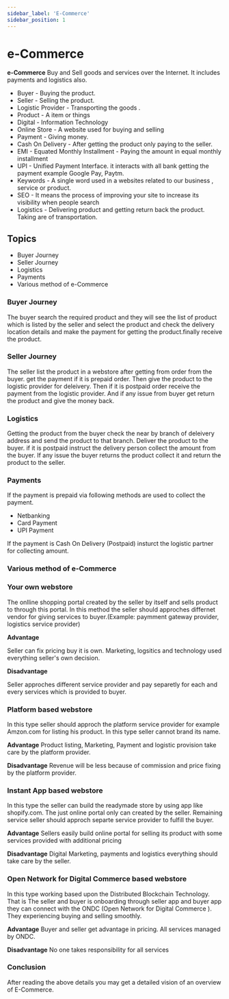 ```yaml
---
sidebar_label: 'E-Commerce'
sidebar_position: 1
---
```



# e-Commerce

**e-Commerce**  Buy and Sell goods and services over the Internet. It includes payments and logistics also. 


- Buyer - Buying the product.
- Seller - Selling the product.
- Logistic Provider - Transporting the goods .
- Product - A item or things
- Digital - Information Technology
- Online Store - A website used for buying and selling
- Payment - Giving money.
- Cash On Delivery - After getting the product only paying to the seller.
- EMI - Equated Monthly Installment - Paying the amount in equal monthly installment 
- UPI - Unified Payment Interface. it interacts with all bank getting the payment example Google Pay, Paytm.
- Keywords - A single word used in a websites related to our business , service or product.
- SEO - It means the process of improving your site to increase its visibility when people search
- Logistics - Delivering product and getting return back the product. Taking are of transportation.

## Topics
 - Buyer Journey
 - Seller Journey
 - Logistics 
 - Payments 
 - Various method of e-Commerce

<!-- 
### Questionnaires

- What is E-Commerce?
- Who is the buyer?
- Who is the seller?
- How is the order placed and supplied?

 -->
### Buyer Journey

<!-- The buyer search product and select the product give the location details and do payment and getting the product. -->
The buyer search the required product and they will see the list of product which is listed by the seller and select the product and check the delivery location details and make the payment for getting the product.finally receive the product.

### Seller Journey 

<!-- The seller list the product with all details after getting order hand over the product to the logistic provider. Getting the payment. -->
The seller list the product in a webstore after getting from order from the buyer. get the payment if it is prepaid order. Then give the product to the logistic provider for deleivery. Then if it is postpaid order receive the payment from the logistic provider. And if any issue from buyer get return the product and give the money back.

### Logistics

<!-- Getting product from seller and give to the buyer. -->
Getting the product from the buyer check the near by branch of deleivery address and send the product to that branch. Deliver the product to the buyer. if it is postpaid instruct the delivery person collect the amount from the buyer. If any issue the buyer returns the product collect it and return the product to the seller.

### Payments

<!-- Cash on Delivery, Net Banking, Card Payment, UPI Payent there are varity payment methods is there. -->
If the payment is prepaid via following methods are used to collect the payment.
- Netbanking
- Card Payment
- UPI Payment

If the payment is Cash On Delivery (Postpaid) insturct the logistic partner for collecting amount.
<!-- 
### Questionnaires 
- What are the key points for buying process in online ? 
- What are the key points for selling process in online ?
- How is the logistics service doing the process ?
- What are the payment methods available ?
- Explain each method of payment ?
- How does the seller get payment ? -->

### Various method of e-Commerce

### Your own webstore
<!-- In this method the seller create online store and sell the products.  -->
The onlline shopping portal created by the seller by itself and sells product to through this portal. In this method
the seller should approches differnet vendor for giving services to buyer.(Example: paymment gateway provider, logistics service provider)


**Advantage**
<!-- Seller get full freedom of product selling/. -->
Seller can fix pricing buy it is own. Marketing, logsitics and technology used everything seller's own decision.

**Disadvantage**
<!-- Seller take care of cateloging, marketing, payments and logistics. -->
Seller approches different service provider and pay separetly for each and every services which is provided to buyer.
<!-- 
### Questionnaires
- Explain first type E-Commerce Model ?
- How did the product displaying, payment, logistics happen in the first type E-Commerce Model ?
- What are the pros and cons of the first type E-Commerce Model? -->



### Platform based webstore
<!-- The seller give the product details to platform provider(Amazon.com). The product listed in there website only. -->
In this type seller should approch the platform service provider for example Amzon.com for listing his product. In this type seller cannot brand its name.

**Advantage**
Product listing, Marketing, Payment and logistic provision take care by the platform provider.

**Disadvantage** 
Revenue will be less because of commission and price fixing by the platform provider.

<!-- 

### Questionnaires
- Explain Second type E-Commerce Model ?
- How the product displaying, payment, logistics happened in the Second type E-Commerce Model ?
- What is the pros and cons of the Second type E-Commerce Model? -->


### Instant App based webstore
<!-- The seller get the technology support from Instant App(shopify.com) and list the product. -->
In this type the seller can build the readymade store by using app like shopify.com. The just online portal only can created by the seller. Remaining service seller should approch separte service provider to fulfill the buyer.

**Advantage**
Sellers easily build online portal for selling its product with some services provided with additional pricing

**Disadvantage**
Digital Marketing, payments and logistics everything  should take care by the seller.
<!-- 
### Questionnaires 
- Explain Third type E-Commerce Model ?
- How the product displaying, payment, logistics happened in the Third type E-Commerce Model ?
- What is the pros and cons of the Third type E-Commerce Model?
 -->

### Open Network for Digital Commerce based webstore
<!-- Getting product by the  buyer through buyer app and product selling by the seller through seller app. In between them ONDC following some set of regulations following for getting smooth buying selling operation. -->
In this type working based upon the Distributed Blockchain Technology. That is The seller and buyer is onboarding through seller app and buyer app they can connect with the ONDC (Open Network for Digital Commerce ). They experiencing buying and selling smoothly.


**Advantage**
Buyer and seller get advantage in pricing. All services managed by ONDC.

**Disadvantage**
No one takes responsibility for all services

<!-- 
### Questionnaires 
- Explain fourth type E-Commerce Model ?
- How the product displaying, payment, logistics happened in the fourth type E-Commerce Model ?
- What is the pros and cons of the fourth type E-Commerce Model? -->

### Conclusion 
After reading the above details you may get a detailed vision of an overview of E-Commerce.
